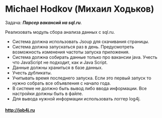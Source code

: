 # Michael Hodkov (Михаил Ходьков)

Задача: ***Парсер вакансий на sql.ru***.

Реализовать модуль сбора анализа данных с sql.ru.
- Система должна использовать Jsoup для скачивания страницы.
- Система должна запускаться раз в день. Предусмотреть возможность изменения частоты запуска приложения.
- Система должна собирать данные только про вакансии java. Учесть что JavaScript не подходит, как и Java Script.
- Данные должны храниться в базе данных.
- Учесть дубликаты.
- Учитывать время последнего запуска. Если это первый запуск то нужно собрать все объявления с начало года.
- В системе не должно быть вывод либо ввода информации. Все настройки должны быть в файле.
- Для вывода нужной информации использовать логгер log4j.


#### http://job4j.ru
